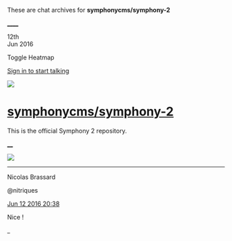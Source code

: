 These are chat archives for **symphonycms/symphony-2**

[__](/symphonycms/symphony-2/archives/2016/06/13)[__](/symphonycms/symphony-2/archives/2016/06/11)

12th  
Jun 2016

Toggle Heatmap

[Sign in to start talking](/login?action=login&button=archive-login)

![](https://avatars-02.gitter.im/group/iv/3/57542c45c43b8c601977197e?s=48)

#  [symphonycms/symphony-2](/symphonycms/symphony-2)

This is the official Symphony 2 repository.

[ __](/orgs/symphonycms/rooms "More symphonycms rooms")

![](https://avatars1.githubusercontent.com/u/771169?v=3&s=30)

____

Nicolas Brassard

@nitriques

[Jun 12 2016
20:38](https://gitter.im/symphonycms/symphony-2?at=575dc859064b9e7266f1d949)

Nice !

_

